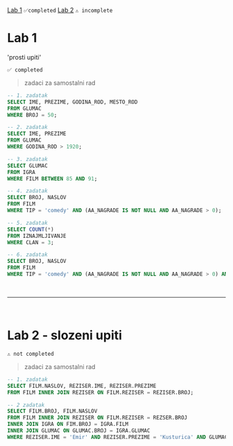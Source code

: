 [Lab 1](lab-1) ` ✅completed `
[Lab 2](lab-2) `⚠️ incomplete`


# Lab 1
'prosti upiti'

`✅ completed`

> zadaci za samostalni rad

```sql 
-- 1. zadatak
SELECT IME, PREZIME, GODINA_ROD, MESTO_ROD
FROM GLUMAC
WHERE BROJ = 50;
```

```sql
-- 2. zadatak
SELECT IME, PREZIME
FROM GLUMAC
WHERE GODINA_ROD > 1920;
```

```sql
-- 3. zadatak
SELECT GLUMAC
FROM IGRA
WHERE FILM BETWEEN 85 AND 91;
```

```sql
-- 4. zadatak
SELECT BROJ, NASLOV
FROM FILM
WHERE TIP = 'comedy' AND (AA_NAGRADE IS NOT NULL AND AA_NAGRADE > 0);
```

```sql
-- 5. zadatak
SELECT COUNT(*)
FROM IZNAJMLJIVANJE
WHERE CLAN = 3;
```

```sql
-- 6. zadatak
SELECT BROJ, NASLOV
FROM FILM
WHERE TIP = 'comedy' AND (AA_NAGRADE IS NOT NULL AND AA_NAGRADE > 0) AND LOWER(NASLOV) NOT LIKE '%uncle%' AND GODINA > 1970;
```


<br>
<hr>
<br>

# Lab 2 - slozeni upiti

`⚠️ not completed`


> zadaci za samostalni rad

```sql
-- 1. zadatak
SELECT FILM.NASLOV, REZISER.IME, REZISER.PREZIME
FROM FILM INNER JOIN REZISER ON FILM.REZISER = REZISER.BROJ;
```

```sql
-- 2 zadatak
SELECT FILM.BROJ, FILM.NASLOV
FROM FILM INNER JOIN REZISER ON FILM.REZISER = REZSER.BROJ
INNER JOIN IGRA ON FIM.BROJ = IGRA.FILM
INNER JOIN GLUMAC ON GLUMAC.BROJ = IGRA.GLUMAC
WHERE REZISER.IME = 'Emir' AND REZISER.PREZIME = 'Kusturica' AND GLUMAC.IME NOT LIKE 'Mira' AND GLUMAC.PREZIME NOT LIKE 'Banjac';
```
